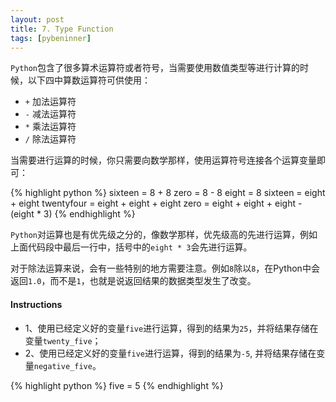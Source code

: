 ```yaml
---
layout: post
title: 7. Type Function
tags: [pybeninner]
---  
```


`Python`包含了很多算术运算符或者符号，当需要使用数值类型等进行计算的时候，以下四中算数运算符可供使用：

* `+`  加法运算符
* `-`  减法运算符
* `*`  乘法运算符
* `/`  除法运算符

当需要进行运算的时候，你只需要向数学那样，使用运算符号连接各个运算变量即可：

{% highlight python  %}
sixteen = 8 + 8
zero = 8 - 8
eight = 8
sixteen = eight + eight
twentyfour = eight + eight + eight
zero = eight + eight + eight - (eight * 3)
{% endhighlight %} 

`Python`对运算也是有优先级之分的，像数学那样，优先级高的先进行运算，例如上面代码段中最后一行中，括号中的`eight * 3`会先进行运算。

对于除法运算来说，会有一些特别的地方需要注意。例如`8`除以`8`，在Python中会返回`1.0`，而不是`1`，也就是说返回结果的数据类型发生了改变。



#### Instructions

* 1、使用已经定义好的变量`five`进行运算，得到的结果为`25`，并将结果存储在变量`twenty_five`；
* 2、使用已经定义好的变量`five`进行运算，得到的结果为`-5`, 并将结果存储在变量`negative_five`。

{% highlight python  %}
five = 5
{% endhighlight %} 